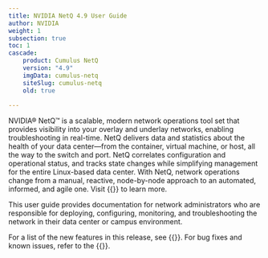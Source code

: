 ```yaml
---
title: NVIDIA NetQ 4.9 User Guide
author: NVIDIA
weight: 1
subsection: true
toc: 1
cascade:
    product: Cumulus NetQ
    version: "4.9"
    imgData: cumulus-netq
    siteSlug: cumulus-netq
    old: true
   
---
```


NVIDIA® NetQ™ is a scalable, modern network operations tool set that provides visibility into your overlay and underlay networks, enabling troubleshooting in real-time. NetQ delivers data and statistics about the health of your data center—from the container, virtual machine, or host, all the way to the switch and port. NetQ correlates configuration and operational status, and tracks state changes while simplifying management for the entire Linux-based data center. With NetQ, network operations change from a manual, reactive, node-by-node approach to an automated, informed, and agile one. Visit {{<exlink url="https://www.nvidia.com/en-us/networking/ethernet-switching/netq/" text="Network Operations with NetQ">}} to learn more.

This user guide provides documentation for network administrators who are responsible for deploying, configuring, monitoring, and troubleshooting the network in their data center or campus environment.

For a list of the new features in this release, see {{<link title="What's New" text="What's New">}}. For bug fixes and known issues, refer to the {{<link title="NVIDIA NetQ 4.9 Release Notes" text="release notes">}}. 
